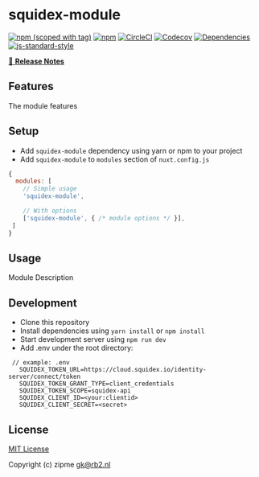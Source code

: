 # squidex-module
[![npm (scoped with tag)](https://img.shields.io/npm/v/squidex-module/latest.svg?style=flat-square)](https://npmjs.com/package/squidex-module)
[![npm](https://img.shields.io/npm/dt/squidex-module.svg?style=flat-square)](https://npmjs.com/package/squidex-module)
[![CircleCI](https://img.shields.io/circleci/project/github/rb2-bv/squidex.svg?style=flat-square)](https://circleci.com/gh/rb2-bv/squidex)
[![Codecov](https://img.shields.io/codecov/c/github/rb2-bv/squidex.svg?style=flat-square)](https://codecov.io/gh/rb2-bv/squidex)
[![Dependencies](https://david-dm.org/rb2-bv/squidex/status.svg?style=flat-square)](https://david-dm.org/rb2-bv/squidex)
[![js-standard-style](https://img.shields.io/badge/code_style-standard-brightgreen.svg?style=flat-square)](http://standardjs.com)

> 

[📖 **Release Notes**](./CHANGELOG.md)

## Features

The module features

## Setup
- Add `squidex-module` dependency using yarn or npm to your project
- Add `squidex-module` to `modules` section of `nuxt.config.js`

```js
{
  modules: [
    // Simple usage
    'squidex-module',

    // With options
    ['squidex-module', { /* module options */ }],
 ]
}
```

## Usage

Module Description

## Development

- Clone this repository
- Install dependencies using `yarn install` or `npm install`
- Start development server using `npm run dev`
- Add .env under the root directory:
 ```
  // example: .env
    SQUIDEX_TOKEN_URL=https://cloud.squidex.io/identity-server/connect/token
    SQUIDEX_TOKEN_GRANT_TYPE=client_credentials
    SQUIDEX_TOKEN_SCOPE=squidex-api
    SQUIDEX_CLIENT_ID=<your:clientid>
    SQUIDEX_CLIENT_SECRET=<secret>
 ```

## License

[MIT License](./LICENSE)

Copyright (c) zipme <gk@rb2.nl>
